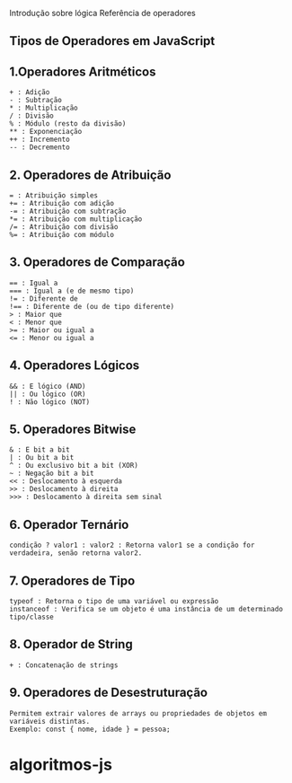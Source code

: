 Introdução sobre lógica
Referência de operadores

## Tipos de Operadores em JavaScript

## 1.Operadores Aritméticos

```
+ : Adição
- : Subtração
* : Multiplicação
/ : Divisão
% : Módulo (resto da divisão)
** : Exponenciação
++ : Incremento
-- : Decremento

```

## 2. Operadores de Atribuição

```
= : Atribuição simples
+= : Atribuição com adição
-= : Atribuição com subtração
*= : Atribuição com multiplicação
/= : Atribuição com divisão
%= : Atribuição com módulo

```


## 3. Operadores de Comparação

```
== : Igual a
=== : Igual a (e de mesmo tipo)
!= : Diferente de
!== : Diferente de (ou de tipo diferente)
> : Maior que
< : Menor que
>= : Maior ou igual a
<= : Menor ou igual a

```


## 4. Operadores Lógicos

```
&& : E lógico (AND)
|| : Ou lógico (OR)
! : Não lógico (NOT)

```

## 5. Operadores Bitwise

```
& : E bit a bit
| : Ou bit a bit
^ : Ou exclusivo bit a bit (XOR)
~ : Negação bit a bit
<< : Deslocamento à esquerda
>> : Deslocamento à direita
>>> : Deslocamento à direita sem sinal

```


## 6. Operador Ternário

```
condição ? valor1 : valor2 : Retorna valor1 se a condição for verdadeira, senão retorna valor2.

```

## 7. Operadores de Tipo

```
typeof : Retorna o tipo de uma variável ou expressão
instanceof : Verifica se um objeto é uma instância de um determinado tipo/classe

```

## 8. Operador de String

```
+ : Concatenação de strings

```

## 9. Operadores de Desestruturação

```
Permitem extrair valores de arrays ou propriedades de objetos em variáveis distintas.
Exemplo: const { nome, idade } = pessoa;

```

# algoritmos-js
